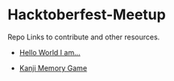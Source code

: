 # Hacktoberfest-Meetup
Repo Links to contribute and other resources.

* [Hello World I am...](https://github.com/koderjoker/Hello-World-I-am)

* [Kanji Memory Game](https://github.com/koderjoker/Kanji-Memory-Game)
